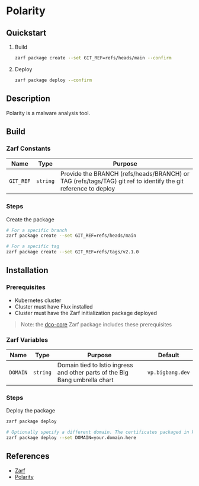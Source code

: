 # Polarity

## Quickstart

1. Build

    ```bash
    zarf package create --set GIT_REF=refs/heads/main --confirm
    ```

2. Deploy

    ```bash
    zarf package deploy --confirm
    ```

## Description

Polarity is a malware analysis tool.

## Build

### Zarf Constants

| Name | Type | Purpose |
|--|--|--|
| `GIT_REF` | `string` | Provide the BRANCH (refs/heads/BRANCH) or TAG (refs/tags/TAG) git ref to identify the git reference to deploy |

### Steps

Create the package

```bash
# For a specific branch
zarf package create --set GIT_REF=refs/heads/main

# For a specific tag
zarf package create --set GIT_REF=refs/tags/v2.1.0
```

## Installation

### Prerequisites

* Kubernetes cluster
* Cluster must have Flux installed
* Cluster must have the Zarf initialization package deployed

> Note: the [dco-core](../dco-core/) Zarf package includes these prerequisites

### Zarf Variables

| Name | Type | Purpose | Default |
|--|--|--|--|
| `DOMAIN` | `string` | Domain tied to Istio ingress and other parts of the Big Bang umbrella chart | `vp.bigbang.dev` |

### Steps

Deploy the package

```bash
zarf package deploy

# Optionally specify a different domain. The certificates packaged in kustomizations/bigbang/environment-bb-secret.yaml must match the provided domain
zarf package deploy --set DOMAIN=your.domain.here
```

## References

* [Zarf](https://zarf.dev/docs)
* [Polarity](https://docs-bigbang.dso.mil/latest/)

